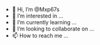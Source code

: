 - 👋 Hi, I’m @Mxp67s
- 👀 I’m interested in ...
- 🌱 I’m currently learning ...
- 💞️ I’m looking to collaborate on ...
- 📫 How to reach me ...

<!---
Mxp67s/Mxp67s is a ✨ special ✨ repository because its `README.md` (this file) appears on your GitHub profile.
You can click the Preview link to take a look at your changes.
--->

